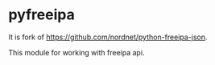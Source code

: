 # pyfreeipa

It is fork of https://github.com/nordnet/python-freeipa-json. 

This module for working with freeipa api.
